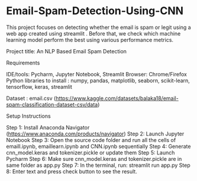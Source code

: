 # Email-Spam-Detection-Using-CNN
This project focuses on detecting whether the email is spam or legit using a web app created using streamlit . Before that, we check which machine learning model perform the best using various performance metrics. 

Project title: An NLP Based Email Spam Detection 

Requirements

IDE/tools: Pycharm, Jupyter Notebook, Streamlit
Browser: Chrome/Firefox
Python libraries to install : numpy, pandas, matplotlib, seaborn, scikit-learn, tensorflow, keras, streamlit

Dataset : email.csv (https://www.kaggle.com/datasets/balaka18/email-spam-classification-dataset-csv/data)

Setup Instructions

Step 1: Install Anaconda Navigator (https://www.anaconda.com/products/navigator)
Step 2: Launch Jupyter Notebook
Step 3: Open the source code folder and run all the cells of emaill.ipynb, emaillearn.ipynb and CNN.ipynb sequentially 
Step 4: Generate cnn_model.keras and tokenizer.pickle or update them
Step 5: Launch Pycharm 
Step 6: Make sure cnn_model.keras and tokenizer.pickle are in same folder as app.py
Step 7: In the terminal, run: streamlit run app.py
Step 8: Enter text and press check button to see the result.






